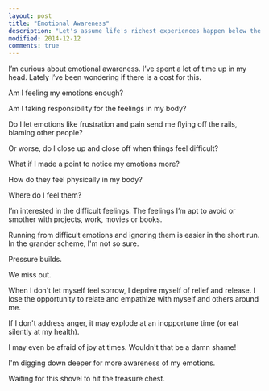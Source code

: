 ```yaml
---
layout: post
title: "Emotional Awareness"
description: "Let's assume life's richest experiences happen below the brain."
modified: 2014-12-12
comments: true
---
```

I’m curious about emotional awareness.  I’ve spent a lot of time up in my head.  Lately I’ve been wondering if there is a cost for this.

Am I feeling my emotions enough?

Am I taking responsibility for the feelings in my body?

Do I let emotions like frustration and pain send me flying off the rails, blaming other people?

Or worse, do I close up and close off when things feel difficult?

What if I made a point to notice my emotions more?

How do they feel physically in my body?

Where do I feel them?

I’m interested in the difficult feelings.  The feelings I’m apt to avoid or smother with projects, work, movies or books.

Running from difficult emotions and ignoring them is easier in the short run.  In the grander scheme, I'm not so sure.

Pressure builds.

We miss out.

When I don't let myself feel sorrow, I deprive myself of relief and release. I lose the opportunity to relate and empathize with myself and others around me.

If I don't address anger, it may explode at an inopportune time (or eat silently at my health).

I may even be afraid of joy at times.  Wouldn't that be a damn shame!

I'm digging down deeper for more awareness of my emotions.

Waiting for this shovel to hit the treasure chest.
